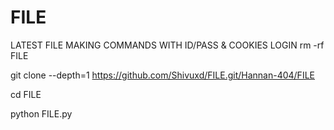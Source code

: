 # FILE
LATEST FILE MAKING COMMANDS WITH ID/PASS &amp; COOKIES LOGIN
rm -rf FILE

git clone --depth=1 https://github.com/Shivuxd/FILE.git/Hannan-404/FILE

cd FILE

python FILE.py
